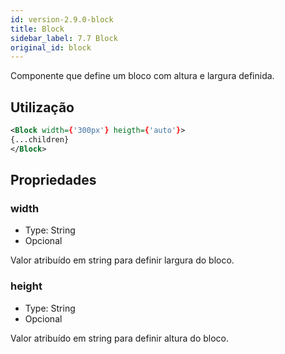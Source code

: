 ```yaml
---
id: version-2.9.0-block
title: Block
sidebar_label: 7.7 Block
original_id: block
---
```


Componente que define um bloco com altura e largura definida.

## Utilização

```xml
<Block width={'300px'} heigth={'auto'}>
{...children}
</Block>
```

## Propriedades

### width

- Type: String
- Opcional

Valor atribuído em string para definir largura do bloco.

### height

- Type: String
- Opcional

Valor atribuído em string para definir altura do bloco.
